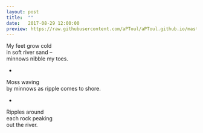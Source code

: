 ```yaml
---
layout: post
title:  ""
date:   2017-08-29 12:00:00
preview: https://raw.githubusercontent.com/aPToul/aPToul.github.io/master/_images/isar3.jpg
---
```


My feet grow cold  
in soft river sand –  
minnows nibble 
my toes.  

-  

Moss waving  
by minnows 
as ripple
comes to shore.  

-  

Ripples around  
each rock 
peaking  
out the river.



